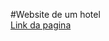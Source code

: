 #Website de um hotel
<br>[Link da pagina](https://gabrielcordeirobarrosoteles.github.io/hotelurbano/)
